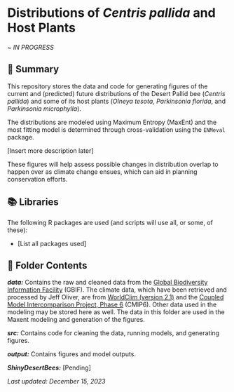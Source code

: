 # Distributions of *Centris pallida* and Host Plants

*\~ IN PROGRESS*

## 🐝 Summary

This repository stores the data and code for generating figures of the current and (predicted) future distributions of the Desert Pallid bee (*Centris pallida*) and some of its host plants (*Olneya tesota*, *Parkinsonia florida*, and *Parkinsonia microphylla*).

The distributions are modeled using Maximum Entropy (MaxEnt) and the most fitting model is determined through cross-validation using the `ENMeval` package.

[Insert more description later]

These figures will help assess possible changes in distribution overlap to happen over as climate change ensues, which can aid in planning conservation efforts.

## 📚 Libraries

The following R packages are used (and scripts will use all, or some, of these):

-   [List all packages used]

## 📂 Folder Contents

***data:*** Contains the raw and cleaned data from the [Global Biodiversity Information Facility](https://www.gbif.org/) (GBIF). The climate data, which have been retrieved and processed by Jeff Oliver, are from [WorldClim (version 2.1)](http://www.worldclim.com/version2) and the [Coupled Model Intercomparison Project, Phase 6](https://wcrp-cmip.org/cmip-phase-6-cmip6/) (CMIP6). Other data used in the modeling may be stored here as well. The data in this folder are used in the Maxent modeling and generation of the figures.

***src:*** Contains code for cleaning the data, running models, and generating figures.

***output:*** Contains figures and model outputs.

***ShinyDesertBees:*** [Pending]

*Last updated: December 15, 2023*
